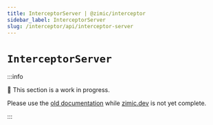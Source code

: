 ```yaml
---
title: InterceptorServer | @zimic/interceptor
sidebar_label: InterceptorServer
slug: /interceptor/api/interceptor-server
---
```


# `InterceptorServer`

:::info

🚧 This section is a work in progress.

Please use the [old documentation](https://github.com/zimicjs/zimic/wiki) while [zimic.dev](/) is not yet complete.

:::
